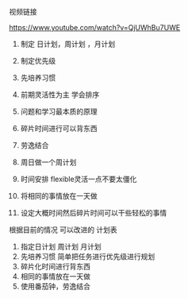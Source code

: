 视频链接

https://www.youtube.com/watch?v=QjUWhBu7UWE

1. 制定 日计划，周计划 ，月计划
2. 制定优先级
3. 先培养习惯



1. 前期灵活性为主 学会排序
2. 问题和学习最本质的原理
3. 碎片时间进行可以背东西
4. 劳逸结合



1. 周日做一个周计划
2. 时间安排 flexible灵活一点不要太僵化
3. 将相同的事情放在一天做
4. 设定大概时间然后碎片时间可以干些轻松的事情



根据目前的情况 可以改进的 计划表

1. 指定日计划 周计划 月计划
2. 先培养习惯  简单把任务进行优先级进行规划
3. 碎片化时间进行背东西
4. 相同的事情放在一天做
5. 使用番茄钟，劳逸结合